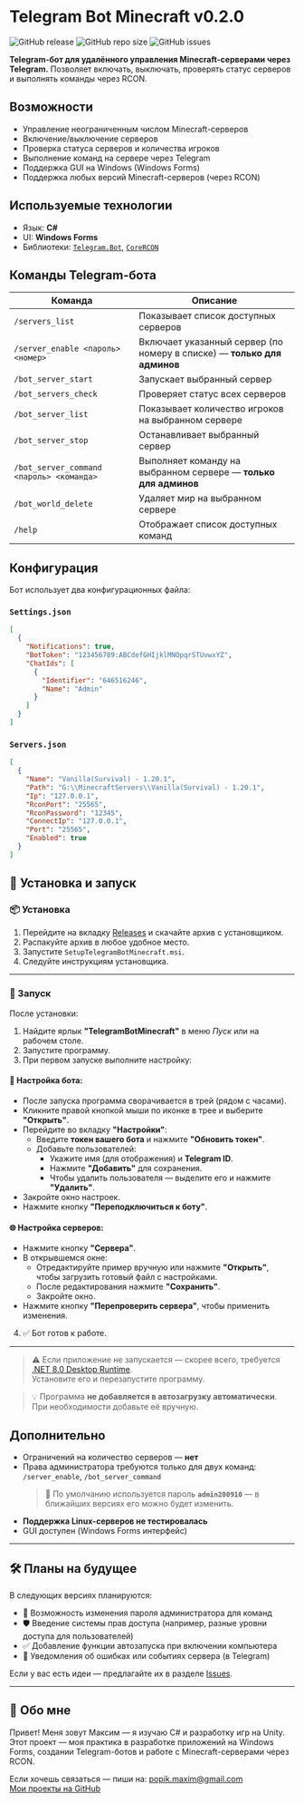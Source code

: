 # Telegram Bot Minecraft v0.2.0
![GitHub release](https://img.shields.io/github/v/release/TRONMAXS/TelegramBotMinecraft?include_prereleases&label=release)
![GitHub repo size](https://img.shields.io/github/repo-size/TRONMAXS/TelegramBotMinecraft)
![GitHub issues](https://img.shields.io/github/issues/TRONMAXS/TelegramBotMinecraft)

**Telegram-бот для удалённого управления Minecraft-серверами через Telegram.**
Позволяет включать, выключать, проверять статус серверов и выполнять команды через RCON.

## Возможности

* Управление неограниченным числом Minecraft-серверов
* Включение/выключение серверов
* Проверка статуса серверов и количества игроков
* Выполнение команд на сервере через Telegram
* Поддержка GUI на Windows (Windows Forms)
* Поддержка любых версий Minecraft-серверов (через RCON)

## Используемые технологии

* Язык: **C#**
* UI: **Windows Forms**
* Библиотеки: [`Telegram.Bot`](https://github.com/TelegramBots/Telegram.Bot), [`CoreRCON`](https://github.com/Challengermode/CoreRcon)

## Команды Telegram-бота

| Команда                                  | Описание                                                                |
| ---------------------------------------- | ----------------------------------------------------------------------- |
| `/servers_list`                          | Показывает список доступных серверов                                    |
| `/server_enable <пароль> <номер>`        | Включает указанный сервер (по номеру в списке) — **только для админов** |
| `/bot_server_start`                      | Запускает выбранный сервер                                              |
| `/bot_servers_check`                     | Проверяет статус всех серверов                                          |
| `/bot_server_list`                       | Показывает количество игроков на выбранном сервере                      |
| `/bot_server_stop`                       | Останавливает выбранный сервер                                          |
| `/bot_server_command <пароль> <команда>` | Выполняет команду на выбранном сервере — **только для админов**         |
| `/bot_world_delete`                      | Удаляет мир на выбранном сервере                                        |
| `/help`                                  | Отображает список доступных команд                                      |

## Конфигурация

Бот использует два конфигурационных файла:

### `Settings.json`

```json
[
  {
    "Notifications": true,
    "BotToken": "123456789:ABCdefGHIjklMNOpqrSTUvwxYZ",
    "ChatIds": [
      {
        "Identifier": "646516246",
        "Name": "Admin"
      }
    ]
  }
]
```

### `Servers.json`

```json
[
  {
    "Name": "Vanilla(Survival) - 1.20.1",
    "Path": "G:\\MinecraftServers\\Vanilla(Survival) - 1.20.1",
    "Ip": "127.0.0.1",
    "RconPort": "25565",
    "RconPassword": "12345",
    "ConnectIp": "127.0.0.1",
    "Port": "25565",
    "Enabled": true
  }
]
```

## 🧩 Установка и запуск

### 📦 Установка

1. Перейдите на вкладку [Releases](https://github.com/TRONMAXS/TelegramBotMinecraft/releases) и скачайте архив с установщиком.
2. Распакуйте архив в любое удобное место.
3. Запустите `SetupTelegramBotMinecraft.msi`.
4. Следуйте инструкциям установщика.

---

### 🚀 Запуск

После установки:

1. Найдите ярлык **"TelegramBotMinecraft"** в меню *Пуск* или на рабочем столе.
2. Запустите программу.
3. При первом запуске выполните настройку:

#### 🔧 Настройка бота:

- После запуска программа сворачивается в трей (рядом с часами).
- Кликните правой кнопкой мыши по иконке в трее и выберите **"Открыть"**.
- Перейдите во вкладку **"Настройки"**:
  - Введите **токен вашего бота** и нажмите **"Обновить токен"**.
  - Добавьте пользователей:
    - Укажите имя (для отображения) и **Telegram ID**.
    - Нажмите **"Добавить"** для сохранения.
    - Чтобы удалить пользователя — выделите его и нажмите **"Удалить"**.
- Закройте окно настроек.
- Нажмите кнопку **"Переподключиться к боту"**.

#### 🌐 Настройка серверов:

- Нажмите кнопку **"Сервера"**.
- В открывшемся окне:
  - Отредактируйте пример вручную или нажмите **"Открыть"**, чтобы загрузить готовый файл с настройками.
  - После редактирования нажмите **"Сохранить"**.
  - Закройте окно.
- Нажмите кнопку **"Перепроверить сервера"**, чтобы применить изменения.

4. ✅ Бот готов к работе.

---

> ⚠️ Если приложение не запускается — скорее всего, требуется [.NET 8.0 Desktop Runtime](https://dotnet.microsoft.com/ru-ru/download/dotnet?cid=getdotnetcore).  
> Установите его и перезапустите программу.

> 💡 Программа **не добавляется в автозагрузку автоматически**. При необходимости добавьте её вручную.

## Дополнительно

* Ограничений на количество серверов — **нет**
* Права администратора требуются только для двух команд: `/server_enable`, `/bot_server_command`  
  > 🔐 По умолчанию используется пароль **`admin200910`** — в ближайших версиях его можно будет изменить.
* **Поддержка Linux-серверов не тестировалась**
* GUI доступен (Windows Forms интерфейс)

---

## 🛠 Планы на будущее

В следующих версиях планируются:

- 🔐 Возможность изменения пароля администратора для команд
- 🛡 Введение системы прав доступа (например, разные уровни доступа для пользователей)
- ✅ Добавление функции автозапуска при включении компьютера
- 🔔 Уведомления об ошибках или событиях сервера (в Telegram)

Если у вас есть идеи — предлагайте их в разделе [Issues](https://github.com/TRONMAXS/TelegramBotMinecraft/issues).

---

## 👤 Обо мне

Привет! Меня зовут Максим — я изучаю C# и разработку игр на Unity.  
Этот проект — моя практика в разработке приложений на Windows Forms, создании Telegram-ботов и работе с Minecraft-серверами через RCON.

Если хочешь связаться — пиши на: popik.maxim@gmail.com  
[Мои проекты на GitHub](https://github.com/TRONMAXS)

